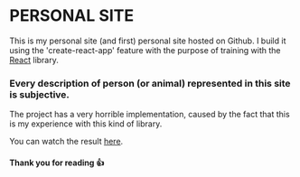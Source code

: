 # PERSONAL SITE
This is my personal site (and first) personal site hosted on Github.
I build it using the 'create-react-app' feature with the purpose of training with
the [React](https://reactjs.org/) library.

### Every description of person (or animal) represented in this site is subjective.

The project has a very horrible implementation, caused by the fact that this is my
experience with this kind of library.

You can watch the result [here](https://Casifab.github.io).

#### Thank you for reading :+1:
